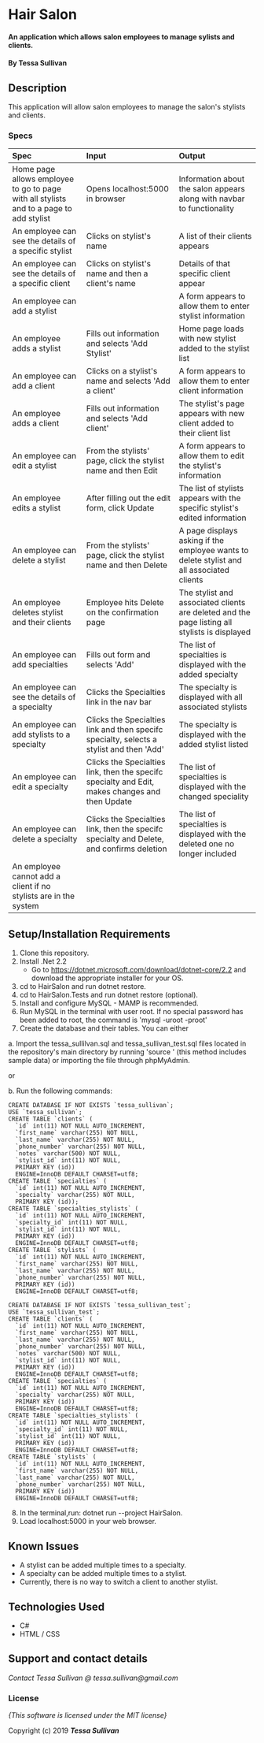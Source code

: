 # Hair Salon

#### An application which allows salon employees to manage sylists and clients.

#### By **Tessa Sullivan**

## Description
This application will allow salon employees to manage the salon's stylists and clients.


### Specs
| Spec | Input | Output |
| :-------------     | :------------- | :------------- |
| Home page allows employee to go to page with all stylists and to a page to add stylist | Opens localhost:5000 in browser | Information about the salon appears along with navbar to functionality|
| An employee can see the details of a specific stylist | Clicks on stylist's name | A list of their clients appears |
| An employee can see the details of a specific client | Clicks on stylist's name and then a client's name | Details of that specific client appear |
| An employee can add a stylist | | A form appears to allow them to enter stylist information | 
| An employee adds a stylist | Fills out information and selects 'Add Stylist' | Home page loads with new stylist added to the stylist list |
| An employee can add a client | Clicks on a stylist's name and selects 'Add a client' | A form appears to allow them to enter client information | 
| An employee adds a client | Fills out information and selects 'Add client'| The stylist's page appears with new client added to their client list |
| An employee can edit a stylist | From the stylists' page, click the stylist name and then Edit | A form appears to allow them to edit the stylist's information|
| An employee edits a stylist | After filling out the edit form, click Update | The list of stylists appears with the specific stylist's edited information |
| An employee can delete a stylist | From the stylists' page, click the stylist name and then Delete | A page displays asking if the employee wants to delete stylist and all associated clients|
| An employee deletes stylist and their clients | Employee hits Delete on the confirmation page | The stylist and associated clients are deleted and the page listing all stylists is displayed |
| An employee can add specialties | Fills out form and selects 'Add' | The list of specialties is displayed with the added specialty|
| An employee can see the details of a specialty | Clicks the Specialties link in the nav bar | The specialty is displayed with all associated stylists|
| An employee can add stylists to a specialty | Clicks the Specialties link and then specifc specialty, selects a stylist and then 'Add'| The specialty is displayed with the added stylist listed |
| An employee can edit a specialty | Clicks the Specialties link, then the specifc specialty and Edit, makes changes and then Update | The list of specialties is displayed with the changed speciality|
| An employee can delete a specialty | Clicks the Specialties link, then the specifc specialty and Delete, and confirms deletion | The list of specialties is displayed with the deleted one no longer included | 
| An employee cannot add a client if no stylists are in the system|


## Setup/Installation Requirements


1. Clone this repository.
2. Install .Net 2.2 
    * Go to https://dotnet.microsoft.com/download/dotnet-core/2.2 and download the appropriate installer for your OS.
3. cd to HairSalon and run dotnet restore.
4. cd to HairSalon.Tests and run dotnet restore (optional).
5. Install and configure MySQL - MAMP is recommended.
6. Run MySQL in the terminal with user root.  If no special password has been added to root, the command is 'mysql -uroot -proot'
7. Create the database and their tables.  You can either  

  a. Import the tessa_sullilvan.sql and tessa_sullivan_test.sql files located in the repository's main directory by running 'source <file>' (this method includes sample data) or importing the file through phpMyAdmin.
   
  or 
  
  b. Run the following commands:
  
    CREATE DATABASE IF NOT EXISTS `tessa_sullivan`;  
    USE `tessa_sullivan`;   
    CREATE TABLE `clients` (  
      `id` int(11) NOT NULL AUTO_INCREMENT,
      `first_name` varchar(255) NOT NULL,
      `last_name` varchar(255) NOT NULL,
      `phone_number` varchar(255) NOT NULL,
      `notes` varchar(500) NOT NULL,
      `stylist_id` int(11) NOT NULL,  
      PRIMARY KEY (id))
      ENGINE=InnoDB DEFAULT CHARSET=utf8;
    CREATE TABLE `specialties` (
      `id` int(11) NOT NULL AUTO_INCREMENT,
      `specialty` varchar(255) NOT NULL,
      PRIMARY KEY (id));
    CREATE TABLE `specialties_stylists` (
      `id` int(11) NOT NULL AUTO_INCREMENT,
      `specialty_id` int(11) NOT NULL,
      `stylist_id` int(11) NOT NULL,
      PRIMARY KEY (id))
      ENGINE=InnoDB DEFAULT CHARSET=utf8;
    CREATE TABLE `stylists` (
      `id` int(11) NOT NULL AUTO_INCREMENT,
      `first_name` varchar(255) NOT NULL,
      `last_name` varchar(255) NOT NULL,
      `phone_number` varchar(255) NOT NULL, 
      PRIMARY KEY (id))
      ENGINE=InnoDB DEFAULT CHARSET=utf8;

    CREATE DATABASE IF NOT EXISTS `tessa_sullivan_test`;
    USE `tessa_sullivan_test`;
    CREATE TABLE `clients` (
      `id` int(11) NOT NULL AUTO_INCREMENT,
      `first_name` varchar(255) NOT NULL,
      `last_name` varchar(255) NOT NULL,
      `phone_number` varchar(255) NOT NULL,
      `notes` varchar(500) NOT NULL,
      `stylist_id` int(11) NOT NULL,  
      PRIMARY KEY (id))
      ENGINE=InnoDB DEFAULT CHARSET=utf8;
    CREATE TABLE `specialties` (
      `id` int(11) NOT NULL AUTO_INCREMENT,
      `specialty` varchar(255) NOT NULL,
      PRIMARY KEY (id))
      ENGINE=InnoDB DEFAULT CHARSET=utf8;
    CREATE TABLE `specialties_stylists` (
      `id` int(11) NOT NULL AUTO_INCREMENT,
      `specialty_id` int(11) NOT NULL,
      `stylist_id` int(11) NOT NULL,
      PRIMARY KEY (id))
      ENGINE=InnoDB DEFAULT CHARSET=utf8;
    CREATE TABLE `stylists` (
      `id` int(11) NOT NULL AUTO_INCREMENT,
      `first_name` varchar(255) NOT NULL,
      `last_name` varchar(255) NOT NULL,
      `phone_number` varchar(255) NOT NULL, 
      PRIMARY KEY (id))
      ENGINE=InnoDB DEFAULT CHARSET=utf8;

8. In the terminal,run: dotnet run --project HairSalon.
9. Load localhost:5000 in your web browser.


## Known Issues
* A stylist can be added multiple times to a specialty.
* A specialty can be added multiple times to a stylist.
* Currently, there is no way to switch a client to another stylist.

## Technologies Used

* C#
* HTML / CSS

## Support and contact details

_Contact Tessa Sullivan @ tessa.sullivan@gmail.com_

### License

*{This software is licensed under the MIT license}*

Copyright (c) 2019 **_Tessa Sullivan_**
